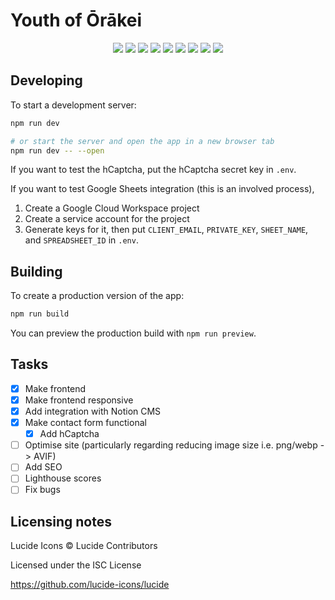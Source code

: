 # Youth of Ōrākei
<div align="center">
  <img src="https://img.shields.io/badge/Sveltekit-FF3E00?style=for-the-badge&logo=svelte&logoColor=white"/>
  <img src="https://img.shields.io/badge/NodeJS-aaffaf?style=for-the-badge&logo=nodedotjs"/>
  <img src="https://img.shields.io/badge/Vite-646CFF?style=for-the-badge&logo=vite&logoColor=white"/>
  <img src="https://img.shields.io/badge/Google%20Cloud-4285F4?style=for-the-badge&logo=googlecloud&logoColor=white"/>
  <img src="https://img.shields.io/badge/Google%20Sheets-34A853?style=for-the-badge&logo=googlesheets&logoColor=white"/>
  <img src="https://img.shields.io/badge/Notion-ffffff?style=for-the-badge&logo=Notion&logoColor=black"/>
  <img src="https://img.shields.io/badge/HTML5-E34F26?style=for-the-badge&logo=html5&logoColor=white"/>
  <img src="https://img.shields.io/badge/CSS3-1572B6?style=for-the-badge&logo=css3&logoColor=white"/>
  <img src="https://img.shields.io/badge/Javascript-F7DF1E?style=for-the-badge&logo=javascript&logoColor=black"/>
</div>

## Developing

To start a development server:

```bash
npm run dev

# or start the server and open the app in a new browser tab
npm run dev -- --open
```

If you want to test the hCaptcha, put the hCaptcha secret key in `.env`.

If you want to test Google Sheets integration (this is an involved process),
1. Create a Google Cloud Workspace project
2. Create a service account for the project
3. Generate keys for it, then put `CLIENT_EMAIL`, `PRIVATE_KEY`, `SHEET_NAME`, and `SPREADSHEET_ID` in `.env`.

## Building

To create a production version of the app:

```bash
npm run build
```

You can preview the production build with `npm run preview`.

## Tasks
- [x] Make frontend
- [x] Make frontend responsive
- [x] Add integration with Notion CMS
- [x] Make contact form functional
    - [x] Add hCaptcha
- [ ] Optimise site (particularly regarding reducing image size i.e. png/webp -> AVIF)
- [ ] Add SEO
- [ ] Lighthouse scores
- [ ] Fix bugs

## Licensing notes
Lucide Icons © Lucide Contributors

Licensed under the ISC License

https://github.com/lucide-icons/lucide
